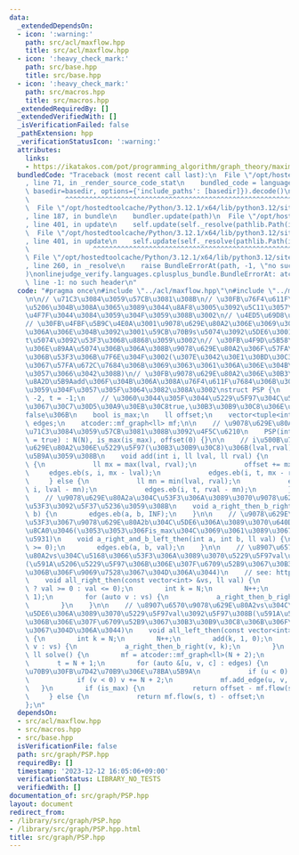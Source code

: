 ```yaml
---
data:
  _extendedDependsOn:
  - icon: ':warning:'
    path: src/acl/maxflow.hpp
    title: src/acl/maxflow.hpp
  - icon: ':heavy_check_mark:'
    path: src/base.hpp
    title: src/base.hpp
  - icon: ':heavy_check_mark:'
    path: src/macros.hpp
    title: src/macros.hpp
  _extendedRequiredBy: []
  _extendedVerifiedWith: []
  _isVerificationFailed: false
  _pathExtension: hpp
  _verificationStatusIcon: ':warning:'
  attributes:
    links:
    - https://ikatakos.com/pot/programming_algorithm/graph_theory/maximum_flow/burn_bury_problem
  bundledCode: "Traceback (most recent call last):\n  File \"/opt/hostedtoolcache/Python/3.12.1/x64/lib/python3.12/site-packages/onlinejudge_verify/documentation/build.py\"\
    , line 71, in _render_source_code_stat\n    bundled_code = language.bundle(stat.path,\
    \ basedir=basedir, options={'include_paths': [basedir]}).decode()\n          \
    \         ^^^^^^^^^^^^^^^^^^^^^^^^^^^^^^^^^^^^^^^^^^^^^^^^^^^^^^^^^^^^^^^^^^^^^^^^^^^^^^^^^\n\
    \  File \"/opt/hostedtoolcache/Python/3.12.1/x64/lib/python3.12/site-packages/onlinejudge_verify/languages/cplusplus.py\"\
    , line 187, in bundle\n    bundler.update(path)\n  File \"/opt/hostedtoolcache/Python/3.12.1/x64/lib/python3.12/site-packages/onlinejudge_verify/languages/cplusplus_bundle.py\"\
    , line 401, in update\n    self.update(self._resolve(pathlib.Path(included), included_from=path))\n\
    \  File \"/opt/hostedtoolcache/Python/3.12.1/x64/lib/python3.12/site-packages/onlinejudge_verify/languages/cplusplus_bundle.py\"\
    , line 401, in update\n    self.update(self._resolve(pathlib.Path(included), included_from=path))\n\
    \                ^^^^^^^^^^^^^^^^^^^^^^^^^^^^^^^^^^^^^^^^^^^^^^^^^^^^^^^^^\n \
    \ File \"/opt/hostedtoolcache/Python/3.12.1/x64/lib/python3.12/site-packages/onlinejudge_verify/languages/cplusplus_bundle.py\"\
    , line 260, in _resolve\n    raise BundleErrorAt(path, -1, \"no such header\"\
    )\nonlinejudge_verify.languages.cplusplus_bundle.BundleErrorAt: atcoder/maxflow:\
    \ line -1: no such header\n"
  code: "#pragma once\n#include \"../acl/maxflow.hpp\"\n#include \"../macros.hpp\"\
    \n\n// \u71C3\u3084\u3059\u57CB\u3081\u308B\n// \u30FB\u76F4\u611F\u7684\u306B\
    \u5206\u304B\u308A\u3065\u3089\u3044\u8AF8\u3005\u3092\u5C11\u3057\u3067\u3082\
    \u4F7F\u3044\u3084\u3059\u304F\u3059\u308B\u3002\n// \u4ED5\u69D8\u8AAC\u660E\n\
    // \u30FB\u4FBF\u5B9C\u4E0A\u3001\u9078\u629E\u80A2\u306E\u3069\u3061\u3089\u5074\
    \u306A\u306E\u304B\u3092\u3001\u59CB\u70B9s\u5074\u3092\u5DE6\u3001\u7D42\u70B9\
    t\u5074\u3092\u53F3\u3068\u8868\u3059\u3002\n// \u30FB\u4F9D\u5B58\u95A2\u4FC2\
    \u306E\u89AA\u5074\u306B\u306A\u308B\u9078\u629E\u80A2\u306F\u57FA\u672C\u7684\
    \u306B\u53F3\u306B\u7F6E\u304F\u3002(\u307E\u3042\u30E1\u30BD\u30C3\u30C9\u540D\
    \u3067\u57FA\u672C\u7684\u306B\u3069\u3063\u3061\u306A\u306E\u304B\u306F\u793A\
    \u3057\u3066\u3042\u308B)\n// \u30FB\u9078\u629E\u80A2\u306E\u30B3\u30B9\u30C8\
    \u8A2D\u5B9Aadd\u306F\u304B\u306A\u308A\u76F4\u611F\u7684\u306B\u3084\u308A\u3084\
    \u3059\u304F\u3057\u305F\u3064\u3082\u308A\u3002\nstruct PSP {\n    int N, s =\
    \ -2, t = -1;\n    // \u3060\u3044\u305F\u3044\u5229\u5F97\u304C\u591A\u3044\u306E\
    \u3067\u30C7\u30D5\u30A9\u30EB\u30C8true,\u30B3\u30B9\u30C8\u306E\u6642\u306F\
    false\u306B\n    bool is_max;\n    ll offset;\n    vector<tuple<int, int, ll>>\
    \ edges;\n    atcoder::mf_graph<ll> mf;\n\n    // \u9078\u629E\u80A2N\u500B\u306E\
    \u71C3\u3084\u3059\u57CB\u3081\u308B\u3092\u4F5C\u6210\n    PSP(int N, bool is_max\
    \ = true) : N(N), is_max(is_max), offset(0) {}\n\n    // i\u500B\u76EE\u306E\u9078\
    \u629E\u80A2\u306E\u5229\u5F97(\u30B3\u30B9\u30C8)\u306B(lval,rval)\u3092\u8A2D\
    \u5B9A\u3059\u308B\n    void add(int i, ll lval, ll rval) {\n        if (is_max)\
    \ {\n            ll mx = max(lval, rval);\n            offset += mx;\n       \
    \     edges.eb(s, i, mx - lval);\n            edges.eb(i, t, mx - rval);\n   \
    \     } else {\n            ll mn = min(lval, rval);\n            edges.eb(s,\
    \ i, lval - mn);\n            edges.eb(i, t, rval - mn);\n        }\n    }\n\n\
    \    // \u9078\u629E\u80A2a\u304C\u53F3\u306A\u3089\u3070\u9078\u629E\u80A2b\u3082\
    \u53F3\u3092\u5F37\u5236\u3059\u308B\n    void a_right_then_b_right(int a, int\
    \ b) {\n        edges.eb(a, b, INF);\n    }\n\n    // \u9078\u629E\u80A2a\u304C\
    \u53F3\u3067\u9078\u629E\u80A2b\u304C\u5DE6\u306A\u3089\u3070\u640D\u5931val\u3092\
    \u8CA0\u3046(\u3053\u3053\u306Fis_max\u304C\u3069\u3061\u3089\u3067\u3082\u640D\
    \u5931)\n    void a_right_and_b_left_then(int a, int b, ll val) {\n        assert(val\
    \ >= 0);\n        edges.eb(a, b, val);\n    }\n\n    // \u8907\u6570\u9078\u629E\
    \u80A2vs\u304C\u5168\u3066\u53F3\u306A\u3089\u3070\u5229\u5F97val\u3092\u5F97\u308B\
    (\u591A\u5206\u5229\u5F97\u306B\u306E\u307F\u6709\u52B9\u3067\u30B3\u30B9\u30C8\
    \u306B\u306F\u9069\u7528\u3067\u304D\u306A\u3044)\n    // see: https://ikatakos.com/pot/programming_algorithm/graph_theory/maximum_flow/burn_bury_problem\n\
    \    void all_right_then(const vector<int> &vs, ll val) {\n        assert(is_max\
    \ ? val >= 0 : val <= 0);\n        int k = N;\n        N++;\n        add(k, 0,\
    \ 1);\n        for (auto v : vs) {\n            a_right_then_b_right(k, v);\n\
    \        }\n    }\n\n    // \u8907\u6570\u9078\u629E\u80A2vs\u304C\u5168\u3066\
    \u5DE6\u306A\u3089\u3070\u5229\u5F97val\u3092\u5F97\u308B(\u591A\u5206\u5229\u5F97\
    \u306B\u306E\u307F\u6709\u52B9\u3067\u30B3\u30B9\u30C8\u306B\u306F\u9069\u7528\
    \u3067\u304D\u306A\u3044)\n    void all_left_then(const vector<int> &vs, ll val)\
    \ {\n        int k = N;\n        N++;\n        add(k, 1, 0);\n        for (auto\
    \ v : vs) {\n            a_right_then_b_right(v, k);\n        }\n    }\n\n   \
    \ ll solve() {\n        mf = atcoder::mf_graph<ll>(N + 2);\n        s = N;\n \
    \       t = N + 1;\n        for (auto &[u, v, c] : edges) {\n            // \u59CB\
    \u70B9\u30FB\u7D42\u70B9\u306E\u78BA\u5B9A\n            if (u < 0) u += N + 2;\n\
    \            if (v < 0) v += N + 2;\n            mf.add_edge(u, v, c);\n     \
    \   }\n        if (is_max) {\n            return offset - mf.flow(s, t);\n   \
    \     } else {\n            return mf.flow(s, t) - offset;\n        }\n    }\n\
    };\n"
  dependsOn:
  - src/acl/maxflow.hpp
  - src/macros.hpp
  - src/base.hpp
  isVerificationFile: false
  path: src/graph/PSP.hpp
  requiredBy: []
  timestamp: '2023-12-12 16:05:06+09:00'
  verificationStatus: LIBRARY_NO_TESTS
  verifiedWith: []
documentation_of: src/graph/PSP.hpp
layout: document
redirect_from:
- /library/src/graph/PSP.hpp
- /library/src/graph/PSP.hpp.html
title: src/graph/PSP.hpp
---
```

